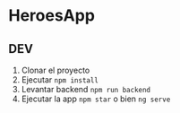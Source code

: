 # HeroesApp

## DEV

1. Clonar el proyecto
2. Ejecutar ```npm install```
3. Levantar backend ```npm run backend```
4. Ejecutar la app ```npm star``` o bien ```ng serve```
